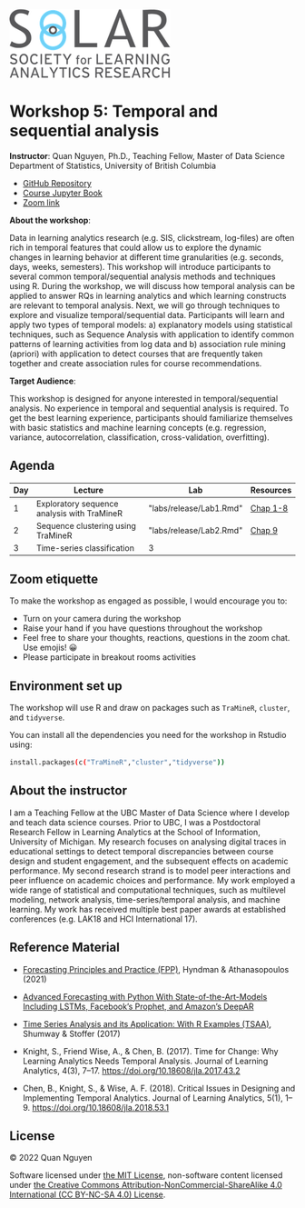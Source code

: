 ![](lectures/img/solar_logo.png)

# Workshop 5: Temporal and sequential analysis  

**Instructor**: Quan Nguyen, Ph.D., Teaching Fellow, Master of Data Science  
Department of Statistics, University of British Columbia

- [GitHub Repository](https://github.com/quan3010/temporal_analysis)
- [Course Jupyter Book](https://quan3010.github.io/temporal_analysis/README.html)
- [Zoom link](https://us02web.zoom.us/j/81911496716?pwd=dk92cHhrdm1DUk9lWldKY05kSCs3Zz09)

**About the workshop**:

Data in learning analytics research (e.g. SIS, clickstream, log-files) are often rich in temporal features that could allow us to explore the dynamic changes in learning behavior at different time granularities (e.g. seconds, days, weeks, semesters). This workshop will introduce participants to several common temporal/sequential analysis methods and techniques using R. During the workshop, we will discuss how temporal analysis can be applied to answer RQs in learning analytics and which learning constructs are relevant to temporal analysis. Next, we will go through techniques to explore and visualize temporal/sequential data. Participants will learn and apply two types of temporal models: a) explanatory models using statistical techniques, such as Sequence Analysis with application to identify common patterns of learning activities from log data and b) association rule mining (apriori) with application to detect courses that are frequently taken together and create association rules for course recommendations.   


**Target Audience**:

This workshop is designed for anyone interested in temporal/sequential analysis. No experience in temporal and sequential analysis is required. To get the best learning experience, participants should familiarize themselves with basic statistics and machine learning concepts (e.g. regression, variance, autocorrelation, classification, cross-validation, overfitting).  


## Agenda

| Day | Lecture                           | Lab | Resources |
|-----|-----------------------------------|-----|----------|
| 1   | Exploratory sequence analysis with TraMineR |   "labs/release/Lab1.Rmd"  |  [Chap 1-8](http://mephisto.unige.ch/pub/TraMineR/doc/TraMineR-Users-Guide.pdf)        |
| 2   | Sequence clustering using TraMineR           | "labs/release/Lab2.Rmd"    | [Chap 9](http://mephisto.unige.ch/pub/TraMineR/doc/TraMineR-Users-Guide.pdf)         |
| 3   | Time-series classification        |   3  |          |

## Zoom etiquette

To make the workshop as engaged as possible, I would encourage you to:
- Turn on your camera during the workshop
- Raise your hand if you have questions throughout the workshop
- Feel free to share your thoughts, reactions, questions in the zoom chat. Use emojis! 😀
- Please participate in breakout rooms activities


## Environment set up 
The workshop will use R and draw on packages such as `TraMineR`, `cluster`, and `tidyverse`. 

You can install all the dependencies you need for the workshop in Rstudio using: 

```sh
install.packages(c("TraMineR","cluster","tidyverse"))
```


## About the instructor
I am a Teaching Fellow at the UBC Master of Data Science where I develop and teach data science courses. Prior to UBC, I was a Postdoctoral Research Fellow in Learning Analytics at the School of Information, University of Michigan. My research focuses on analysing digital traces in educational settings to detect temporal discrepancies between course design and student engagement, and the subsequent effects on academic performance. My second research strand is to model peer interactions and peer influence on academic choices and performance. My work employed a wide range of statistical and computational techniques, such as multilevel modeling, network analysis, time-series/temporal analysis, and machine learning. My work has received multiple best paper awards at established conferences (e.g. LAK18 and HCI International 17). 


## Reference Material
* [Forecasting Principles and Practice (FPP)](https://otexts.com/fpp3/), Hyndman & Athanasopoulos (2021)

* [Advanced Forecasting with Python With State-of-the-Art-Models Including LSTMs, Facebook’s Prophet, and Amazon’s DeepAR](https://link.springer.com/book/10.1007/978-1-4842-7150-6)

* [Time Series Analysis and its Application: With R Examples (TSAA)](https://www.stat.pitt.edu/stoffer/tsa4/), Shumway & Stoffer (2017)

* Knight, S., Friend Wise, A., & Chen, B. (2017). Time for Change: Why Learning Analytics Needs Temporal Analysis. Journal of Learning Analytics, 4(3), 7–17.
https://doi.org/10.18608/jla.2017.43.2

* Chen, B., Knight, S., & Wise, A. F. (2018). Critical Issues in Designing and Implementing Temporal Analytics. Journal of Learning Analytics, 5(1), 1–9. https://doi.org/10.18608/jla.2018.53.1

## License
© 2022 Quan Nguyen

Software licensed under [the MIT License](https://spdx.org/licenses/MIT.html), non-software content licensed under [the Creative Commons Attribution-NonCommercial-ShareAlike 4.0 International (CC BY-NC-SA 4.0) License](https://creativecommons.org/licenses/by-nc-sa/4.0/).
